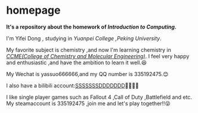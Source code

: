 # homepage
**It's a repository about the homework of _Introduction to Computing_.**

I'm Yifei Dong , studying in _Yuanpei College ,Peking University_.

My favorite subject is chemistry ,and now I'm learning chemistry in [*CCME(College of Chemistry and Molecular Engineering)*](http://www.chem.pku.edu.cn/).
I feel very happy and enthusiastic ,and have the ambition to learn it well.:laughing:

My Wechat is yassuo666666,and my QQ number is 335192475.:blush:

I also have a bilibili account:[SSSSSSSDDDDDDD](https://space.bilibili.com/12835588/#/):syringe::droplet::cow::beer:

I like single player games such as Fallout 4 ,Call of Duty ,Battlefield and etc. My steamaccount is 335192475 ,join me and let's play together!!:stuck_out_tongue_closed_eyes:
